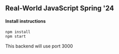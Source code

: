 ## Real-World JavaScript Spring '24

#### Install instructions
```bash
npm install
npm start
```
This backend will use port 3000